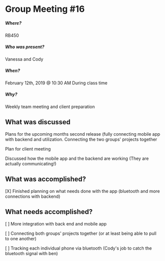 # Group Meeting #16
##### Where?
RB450
##### Who was present?
Vanessa and Cody
##### When?
February 12th, 2019 @ 10:30 AM
During class time
##### Why?
Weekly team meeting and client preparation

## What was discussed
Plans for the upcoming months second release (fully connecting mobile app with backend and utilization. Connecting the two groups' projects together

Plan for client meeting

Discussed how the mobile app and the backend are working (They are actually communicating!)

## What was accomplished?
[X] Finished planning on what needs done with the app (bluetooth and more connections with backend)

## What needs accomplished?
[ ] More integration with back end and mobile app

[ ] Connecting both groups' projects together (or at least being able to pull to one another)

[ ] Tracking each individual phone via bluetooth (Cody's job to catch the bluetooth signal with ben)
